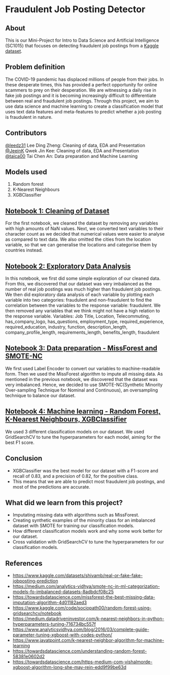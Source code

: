 # Fraudulent Job Posting Detector
## About
This is our Mini-Project for Intro to Data Science and Artificial Intelligence (SC1015) that focuses on detecting fraudulent job postings from a [Kaggle dataset](https://www.kaggle.com/datasets/shivamb/real-or-fake-fake-jobposting-prediction). 
## Problem definition
The COVID-19 pandemic has displaced millions of people from their jobs. In these desperate times, this has provided a perfect opportunity for online scammers to prey on their desperation. We are witnessing a daily rise in fake job postings and it is becoming increasingly difficult to differentiate between real and fraudulent job postings. Through this project, we aim to use data science and machine learning to create a classification model that uses text data features and meta-features to predict whether a job posting is fraudulent in nature.
## Contributors
[@leedz31](https://github.com/leedz31) Lee Ding Zheng: Cleaning of data, EDA and Presentation </br>
[@JeeinK](https://github.com/JeeinK) Qwek Jin Kee: Cleaning of data, EDA and Presentation </br>
[@taica00](https://github.com/taica00) Tai Chen An: Data preparation and Machine Learning 
## Models used
1. Random forest
2. K-Nearest Neighbours
3. XGBClassifier
## [Notebook 1: Cleaning of Dataset](https://github.com/taica00/SC1015/blob/main/Cleaning%20of%20Dataset.ipynb)
For the first notebook, we cleaned the dataset by removing any variables with high amounts of NaN values. Next, we converted text variables to their character count as we decided that numerical values were easier to analyse as compared to text data. We also omitted the cities from the location variable, so that we can generalise the locations and categorise them by countries instead.</br>
## [Notebook 2: Exploratory Data Analysis](https://github.com/taica00/SC1015/blob/main/Exploratory%20Data%20Analysis%20of%20Dataset.ipynb)
In this notebook, we first did some simple exploration of our cleaned data. From this, we discovered that our dataset was very imbalanced as the number of real job postings was much higher than fraudulent job postings. We then did exploratory data analysis of each variable by plotting each variable into two categories: fraudulent and non-fraudulent to find the correlation between the variables to the response variable: fraudulent. We then removed any variables that we think might not have a high relation to the response variable.
Variables: Job Title, Location, Telecommuting, has_company_logo, has_questions, employment_type, required_experience, required_education, industry, function, description_length, company_profile_length, requirements_length, benefits_length, fraudulent
## [Notebook 3: Data preparation - MissForest and SMOTE-NC](https://github.com/taica00/SC1015/blob/main/MissForest%20and%20SMOTENC.ipynb)
We first used Label Encoder to convert our variables to machine-readable form. Then we used the MissForest algorithm to impute all missing data. As mentioned in the previous notebook, we discovered that the dataset was very imbalanced. Hence, we decided to use SMOTE-NC(Synthetic Minority Over-sampling Technique for Nominal and Continuous), an oversampling technique to balance our dataset. 
## [Notebook 4: Machine learning - Random Forest, K-Nearest Neighbours, XGBClassifier](https://github.com/taica00/SC1015/blob/main/Machine%20Learning.ipynb)
We used 3 different classification models on our dataset. We used GridSearchCV to tune the hyperparameters for each model, aiming for the best F1 score. 
## Conclusion
- XGBClassifier was the best model for our dataset with a F1-score and recall of 0.83, and a precision of 0.82, for the positive class.
- This means that we are able to predict most fraudulent job postings, and most of the predictions are accurate.
## What did we learn from this project?
- Imputating missing data with algorithms such as MissForest.
- Creating synthetic examples of the minority class for an imbalanced dataset with SMOTE for training our classification models.
- How different classification models work and why some work better for our dataset.
- Cross validation with GridSearchCV to tune the hyperparameters for our classification models.
## References
- https://www.kaggle.com/datasets/shivamb/real-or-fake-fake-jobposting-prediction
- https://medium.com/analytics-vidhya/smote-nc-in-ml-categorization-models-fo-imbalanced-datasets-8adbdcf08c25
- https://towardsdatascience.com/missforest-the-best-missing-data-imputation-algorithm-4d01182aed3
- https://www.kaggle.com/code/sociopath00/random-forest-using-gridsearchcv/notebook
- https://medium.datadriveninvestor.com/k-nearest-neighbors-in-python-hyperparameters-tuning-716734bc557f
- https://www.analyticsvidhya.com/blog/2016/03/complete-guide-parameter-tuning-xgboost-with-codes-python/
- https://www.javatpoint.com/k-nearest-neighbor-algorithm-for-machine-learning
- https://towardsdatascience.com/understanding-random-forest-58381e0602d2
- https://towardsdatascience.com/https-medium-com-vishalmorde-xgboost-algorithm-long-she-may-rein-edd9f99be63d
